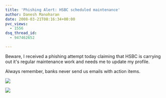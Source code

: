 ```yaml
---
title: 'Phishing Alert: HSBC scheduled maintenance'
author: Danesh Manoharan
date: 2008-03-21T08:16:34+00:00
pvc_views:
  - 1556
dsq_thread_id:
  - 947462652

---
```

Beware, I received a phishing attempt today claiming that HSBC is carrying out it's regular maintenance work and needs me to update my profile.

Always remember, banks never send us emails with action items.

![](http://farm3.static.flickr.com/2251/2349532544_9dbfdf96ae.jpg)

<!--more-->

![](http://farm3.static.flickr.com/2306/2349532516_09a8ffb550.jpg)

 [1]: http://www.flickr.com/photos/dannyportal/2349532544/
 [2]: http://www.flickr.com/photos/dannyportal/2349532516/